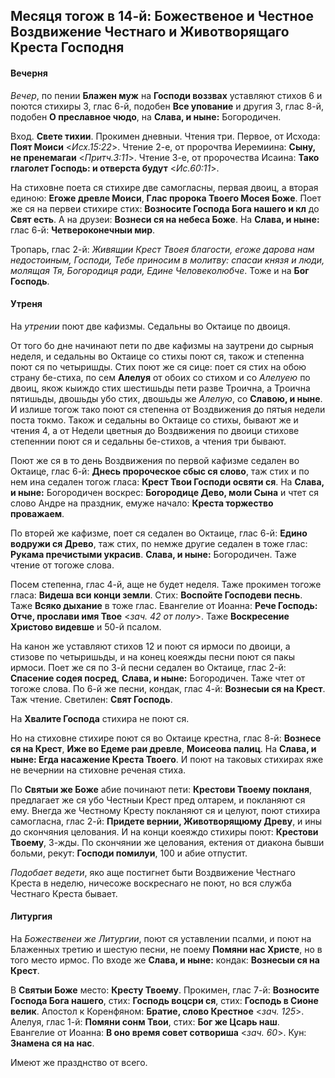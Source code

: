 
## Месяця тогож в 14-й: Божественое и Честное Воздвижение Честнаго и Животворящаго Креста Господня

#### Вечерня

*Вечер*, по пении **Блажен муж** на **Господи воззвах** уставляют стихов 6 и поются стихиры 3, 
глас 6-й, подобен **Все упование** и другия 3, глас 8-й, подобен **О преславное чюдо**, 
на **Слава, и ныне:** Богородичен. 

Вход. **Свете тихии**. Прокимен дневныи. Чтения три. Первое, от Исхода: **Поят Моиси** <*Исх.15:22*>. 
Чтение 2-е, от пророчтва Иеремиина: **Сыну, не пренемагаи** <*Притч.3:11*>. Чтение 3-е, 
от пророчества Исаина: **Тако глаголет Господь: и отверста будут** <*Ис.60:11*>. 

На стиховне поета ся стихире две самогласны, первая двоиц, а вторая единою: **Егоже древле 
Моиси**, **Глас пророка Твоего Мосея Боже**. Поет же ся на первеи стихире стих: **Возносите 
Господа Бога нашего и кл** до **Свят есть**. А на друзеи: **Вознеси ся на небеса Боже**. 
На **Слава, и ныне:** глас 6-й: **Четвероконечныи мир**.

Тропарь, глас 2-й: *Живящии Крест Твоея благости, егоже дарова нам недостоиным, Господи, 
Тебе приносим в молитву: спасаи князя и люди, молящая Тя, Богородиця ради, Едине Человеколюбче*. 
Тоже и на **Бог Господь**. 

#### Утреня

На *утрении* поют две кафизмы. Седальны во Октаице по двоиця. 

От того бо дне начинают пети по две кафизмы на заутрени до сырныя неделя, и седальны 
во Октаице со стихы поют ся, також и степенна поют ся по четыришды. Стих поют же ся сице: 
поет ся стих на обою страну бе-стиха, по сем **Алелуя** от обоих со стихом и со *Алелуею* 
по двоиц, якож кыиждо стих шестишьды пети разве Троична, а Троична пятишьды, двошьды убо стих, 
двошьды же *Алелую*, со **Славою, и ныне**. И излише тогож тако поют ся степенна от Воздвижения 
до пятыя недели поста токмо. Також и седальны во Октаице со стихы, бывают же и чтения 4, а от 
Недели цветныя до Воздвижения по двоици стихове степеннии поют ся и седальны бе-стихов, 
а чтения три бывают.   

Поют же ся в то день Воздвижения по первой кафизме седален во Октаице, глас 6-й: **Днесь 
пророческое сбыс ся слово**, таж стих и по нем ина седален тогож гласа: **Крест Твои 
Господи освяти ся**. На **Слава, и ныне:** Богородичен воскрес: **Богородице Дево, моли 
Сына** и чтет ся слово Андре на праздник, емуже начало: **Креста торжество проважаем**. 

По вторей же кафизме, поет ся седален во Октаице, глас 6-й: **Едино водружи ся Древо**, 
таж стих, по немже другие седален в тоже глас: **Рукама пречистыми украсив**. 
**Слава, и ныне:** Богородичен. Таже чтение от тогоже слова. 

Посем степенна, глас 4-й, аще не будет неделя. Таже прокимен тогоже гласа: **Видеша 
вси конци земли**. Стих: **Воспойте Господеви песнь**. Таже **Всяко дыхание** в тоже глас. 
Евангелие от Иоанна: **Рече Господь: Отче, прослави имя Твое** <*зач. 42 от полу*>. 
Таже **Воскресение Христово видевше** и 50-й псалом.     

На канон же уставляют стихов 12 и поют ся ирмоси по двоици, а стизове по четыришьды, 
и на конец коеяжды песни поют ся пакы ирмоси. Поет же ся по 3-й песни седален во 
Октаице, глас 2-й: **Спасение содея посред**, **Слава, и ныне:** Богородичен. Таже 
чтет от тогоже слова. По 6-й же песни, кондак, глас 4-й: **Вознесыи ся на Крест**. 
Таж чтение. Светилен: **Свят Господь**. 

На **Хвалите Господа** стихира не поют ся.
 
Но на стиховне стихире поют ся во Октаице крестна, глас 8-й: **Вознесе ся на Крест**, 
**Иже во Едеме раи древле**, **Моисеова палиц**. На **Слава, и ныне: Егда насажение 
Креста Твоего**. И поют на таковых стихирах яже не вечернии на стиховне реченая стиха. 

По **Святыи же Боже** абие починают пети: **Крестови Твоему покланя**, предлагает же ся 
убо Честныи Крест пред олтарем, и покланяют ся ему. Внегда же Честному Кресту покланяют ся 
и целуют, поют стихира самогласна, глас 2-й: **Придете вернии, Животворящюму Древу**, и 
ины до скончяния целования. И на конци коеяждо стихиры поют: **Крестови Твоему**, 3-жды. 
По скончянии же целования, ектения от диакона бывши больми, рекут: **Господи помилуи**, 100 
и абие отпустит. 

*Подобает ведети*, яко аще постигнет быти Воздвижение Честнаго Креста в неделю, ничесоже 
воскреснаго не поют, но вся служба Честнаго Креста бывает. 

#### Литургия

На *Божественеи же Литургии*, поют ся уставлении псалми, и поют на Блаженных третию и 
шестую песни, не поему **Помяни нас Христе**, но в того место ирмос. По входе же 
**Слава, и ныне:** кондак: **Вознесыи ся на Крест**. 

В **Святыи Боже** место: **Кресту Твоему**. Прокимен, глас 7-й: **Возносите Господа Бога 
нашего**, стих: **Господь воцсри ся**, стих: **Господь в Сионе велик**. 
Апостол к Коренфяном: **Братие, слово Крестное** <*зач. 125*>. 
Алелуя, глас 1-й: **Помяни сонм Твои**, стих: **Бог же Цсарь наш**. 
Евангелие от Иоанна: **В оно время совет сотвориша** <*зач. 60*>. 
Кун: **Знамена ся на нас**.

Имеют же празднство от всего.
